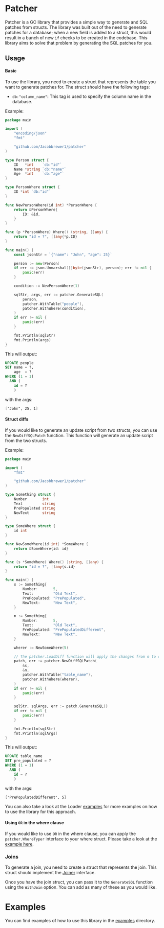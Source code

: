 # Patcher

Patcher is a GO library that provides a simple way to generate and SQL patches from structs. The library was built out
of the need to generate patches for a database; when a new field is added to a struct, this would result in a bunch of
new `if` checks to be created in the codebase. This library aims to solve that problem by generating the SQL patches for
you.

## Usage

#### Basic

To use the library, you need to create a struct that represents the table you want to generate patches for. The struct
should have the following tags:

- `db:"column_name"`: This tag is used to specify the column name in the database.

Example:

```go
package main

import (
	"encoding/json"
	"fmt"

	"github.com/Jacobbrewer1/patcher"
)

type Person struct {
	ID   *int    `db:"id"`
	Name *string `db:"name"`
	Age  *int    `db:"age"`
}

type PersonWhere struct {
	ID *int `db:"id"`
}

func NewPersonWhere(id int) *PersonWhere {
	return &PersonWhere{
		ID: &id,
	}
}

func (p *PersonWhere) Where() (string, []any) {
	return "id = ?", []any{*p.ID}
}

func main() {
	const jsonStr = `{"name": "John", "age": 25}`

	person := new(Person)
	if err := json.Unmarshal([]byte(jsonStr), person); err != nil {
		panic(err)
	}

	condition := NewPersonWhere(1)

	sqlStr, args, err := patcher.GenerateSQL(
		person,
		patcher.WithTable("people"),
		patcher.WithWhere(condition),
	)
	if err != nil {
		panic(err)
	}

	fmt.Println(sqlStr)
	fmt.Println(args)
}
```

This will output:

```sql
UPDATE people
SET name = ?,
    age  = ?
WHERE (1 = 1)
  AND (
    id = ?
    )
```

with the args:

```
["John", 25, 1]
```

#### Struct diffs

If you would like to generate an update script from two structs, you can use the `NewDiffSQLPatch` function. This
function will generate an update script from the two structs.

Example:

```go
package main

import (
	"fmt"

	"github.com/Jacobbrewer1/patcher"
)

type Something struct {
	Number       int
	Text         string
	PrePopulated string
	NewText      string
}

type SomeWhere struct {
	id int
}

func NewSomeWhere(id int) *SomeWhere {
	return &SomeWhere{id: id}
}

func (s *SomeWhere) Where() (string, []any) {
	return "id = ?", []any{s.id}
}

func main() {
	s := Something{
		Number:       5,
		Text:         "Old Text",
		PrePopulated: "PrePopulated",
		NewText:      "New Text",
	}

	n := Something{
		Number:       5,
		Text:         "Old Text",
		PrePopulated: "PrePopulatedDifferent",
		NewText:      "New Text",
	}

	wherer := NewSomeWhere(5)

	// The patcher.LoadDiff function will apply the changes from n to s.
	patch, err := patcher.NewDiffSQLPatch(
		&s,
		&n,
		patcher.WithTable("table_name"),
		patcher.WithWhere(wherer),
	)
	if err != nil {
		panic(err)
	}

	sqlStr, sqlArgs, err := patch.GenerateSQL()
	if err != nil {
		panic(err)
	}

	fmt.Println(sqlStr)
	fmt.Println(sqlArgs)
}

```

This will output:

```sql
UPDATE table_name
SET pre_populated = ?
WHERE (1 = 1)
  AND (
    id = ?
    )
```

with the args:

```
["PrePopulatedDifferent", 5]
```

You can also take a look at the Loader [examples](./examples) for more examples on how to use the library for this
approach.

#### Using `OR` in the where clause

If you would like to use `OR` in the where clause, you can apply the `patcher.WhereTyper` interface to your where
struct. Please take a look at the [example here](./examples/where_type).

### Joins

To generate a join, you need to create a struct that represents the join. This struct should implement
the [Joiner](./joiner.go) interface.

Once you have the join struct, you can pass it to the `GenerateSQL` function using the `WithJoin` option. You can add as
many of these as you would like.

# Examples

You can find examples of how to use this library in the [examples](./examples) directory.
